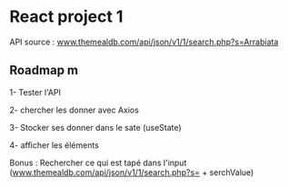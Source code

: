 # React project 1

API source : www.themealdb.com/api/json/v1/1/search.php?s=Arrabiata

## Roadmap m

1- Tester l'API

2- chercher les donner avec Axios

3- Stocker ses donner dans le sate (useState)

4- afficher les éléments

Bonus : Rechercher ce qui est tapé dans l'input (www.themealdb.com/api/json/v1/1/search.php?s= + serchValue)
